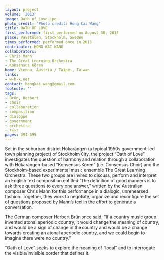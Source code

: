 ```yaml
---
layout: project
volume: '2013'
image: Oath_of_Love.jpg
photo_credit: 'Photo credit: Hong-Kai Wang'
title: OATH OF LOVE
first_performed: first performed on August 30, 2013
place: Vavstölen, Stockholm, Sweden
times_performed: performed once in 2013
contributor: HONG-KAI WANG
collaborators:
- Chris Mann
- The Great Learning Orchestra
- Konsensus Kören
home: Vienna, Austria / Taipei, Taiwan
links:
- w-h-k.net
contact: hongkai.wang@gmail.com
footnote: ''
tags:
- Brün, Herbert
- choir
- collaboration
- composition
- dialogue
- government
- orchestra
- text
pages: 394-395
---
```


Set in the suburban district Hökarängen (a typical 1950s government-led town planning project) of Stockholm City, the project “Oath of Love” investigates the question of harmony and relation through a collaboration with Hökarängen-based “Konsensus Kören” (i.e. Consensus Choir) and the Stockholm-based experimental music ensemble The Great Learning Orchestra. These two groups are invited to discuss, perform and  interpret an English text composition entitled “The definition of good manners is to ask three questions to every one answer,” written by the Australian composer Chris Mann for this performance in a dialogic, unrehearsed fashion. Together, they work to negotiate, organize and reconfigure the set of questions proposed by Mann’s text in the effort to generate a conversation.

The German composer Herbert Brün once said, “If a country music group invented atonal aperiodic country, it would change the meaning of country, and would be a sign of change in the country and would be a change towards creating an atonal aperiodic country, and we could begin to imagine there were no country.”

“Oath of Love” seeks to explore the meaning of “local” and to interrogate the visible/invisible border that defines it.

